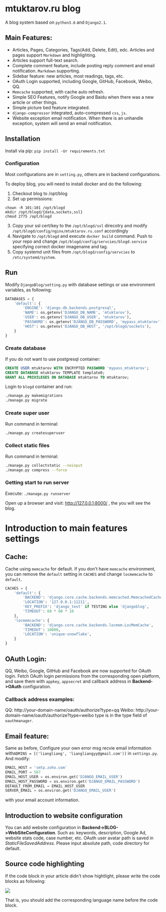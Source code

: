 # mtuktarov.ru blog

A blog system based on `python3.6` and `Django2.1`.

## Main Features:
- Articles, Pages, Categories, Tags(Add, Delete, Edit), edc. Articles and pages support `Markdown` and highlighting.
- Articles support full-text search.
- Complete comment feature, include posting reply comment and email notification. `Markdown` supporting.
- Sidebar feature: new articles, most readings, tags, etc.
- OAuth Login supported, including Google, GitHub, Facebook, Weibo, QQ.
- `Memcache` supported, with cache auto refresh.
- Simple SEO Features, notify Google and Baidu when there was a new article or other things.
- Simple picture bed feature integrated.
- `django-compressor` integrated, auto-compressed `css`, `js`.
- Website exception email notification. When there is an unhandle exception, system will send an email notification.

## Installation
Install via pip: `pip install -Ur requirements.txt`

### Configuration
Most configurations are in `setting.py`, others are in backend configurations.

To deploy blog, you will need to install docker and do the following:

1. Checkout blog to /opt/blog
2. Set up permissions:
```
chown -R 101:101 /opt/blogd
mkdir /opt/blogd/{data,sockets,ssl}
chmod 2775 /opt/blogd
```
3. Copy your ssl cert/key to the `/opt/blogd/ssl` direcotry and modify `/opt/blogd/config/nginx/mtuktarov.ru.conf` accordingly
4. Navigate to `/opt/blogd` and execute `docker build` command. Push to your repo and change `/opt/blogd/config/servcies/blogd.service` specifying correct docker imagename and tag.
5. Copy systemd unit files from `/opt/blogd/config/servcies` to `/etc/systemd/system`.

## Run

Modify `DjangoBlog/setting.py` with database settings or use environment variables, as following:

```python
DATABASES = {
    'default': {
        'ENGINE': 'django.db.backends.postgresql',
        'NAME': os.getenv('DJANGO_DB_NAME', 'mtuktarov'),
        'USER': os.getenv('DJANGO_DB_USER', 'mtuktarov'),
        'PASSWORD': os.getenv('DJANGO_DB_PASSWORD', 'mypass_mtuktarov'),
        'HOST': os.getenv('DJANGO_DB_HOST', '/opt/blogd/sockets'),
    }
}
```

### Create database
If you do not want to use postgresql container:
```sql
CREATE USER mtuktarov WITH ENCRYPTED PASSWORD 'mypass_mtuktarov';
CREATE DATABASE mtuktarov TEMPLATE template0;
GRANT ALL PRIVILEGES ON DATABASE mtuktarov TO mtuktarov;
```

Login to `blogd` container and run:
```bash
./manage.py makemigrations
./manage.py migrate
```

### Create super user

Run command in terminal:
```bash
./manage.py createsuperuser
```

### Collect static files
Run command in terminal:
```bash
./manage.py collectstatic --noinput
./manage.py compress --force
```

### Getting start to run server
Execute: `./manage.py runserver`

Open up a browser and visit: http://127.0.0.1:8000/ , the you will see the blog.

# Introduction to main features settings

## Cache:
Cache using `memcache` for default. If you don't have `memcache` environment, you can remove the `default` setting in `CACHES` and change `locmemcache` to `default`.
```python
CACHES = {
    'default': {
        'BACKEND': 'django.core.cache.backends.memcached.MemcachedCache',
        'LOCATION': '127.0.0.1:11211',
        'KEY_PREFIX': 'django_test' if TESTING else 'djangoblog',
        'TIMEOUT': 60 * 60 * 10
    },
    'locmemcache': {
        'BACKEND': 'django.core.cache.backends.locmem.LocMemCache',
        'TIMEOUT': 10800,
        'LOCATION': 'unique-snowflake',
    }
}
```

## OAuth Login:
QQ, Weibo, Google, GitHub and Facebook are now supported for OAuth login. Fetch OAuth login permissions from the corresponding open platform, and save them with `appkey`, `appsecret` and callback address in **Backend->OAuth** configuration.

### Callback address examples:
QQ: http://your-domain-name/oauth/authorize?type=qq
Weibo: http://your-domain-name/oauth/authorize?type=weibo
type is in the type field of `oauthmanager`.

## Email feature:
Same as before, Configure your own error msg recvie email information with`ADMINS = [('liangliang', 'liangliangyy@gmail.com')]` in `settings.py`. And modify:
```python
EMAIL_HOST = 'smtp.zoho.com'
EMAIL_PORT = 587
EMAIL_HOST_USER = os.environ.get('DJANGO_EMAIL_USER')
EMAIL_HOST_PASSWORD = os.environ.get('DJANGO_EMAIL_PASSWORD')
DEFAULT_FROM_EMAIL = EMAIL_HOST_USER
SERVER_EMAIL = os.environ.get('DJANGO_EMAIL_USER')
```
with your email account information.

## Introduction to website configuration
You can add website configuration in **Backend->BLOG->WebSiteConfiguration**. Such as: keywords, description, Google Ad, website stats code, case number, etc.
OAuth user avatar path is saved in *StaticFileSavedAddress*. Please input absolute path, code directory for default.

## Source code highlighting
If the code block in your article didn't show hightlight, please write the code blocks as following:

![](https://resource.lylinux.net/image/codelang.png)

That is, you should add the corresponding language name before the code block.
